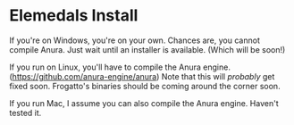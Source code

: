Elemedals Install
=================

If you're on Windows, you're on your own. Chances are, you cannot compile Anura. Just wait until an installer is available. (Which will be soon!)

If you run on Linux, you'll have to compile the Anura engine. (https://github.com/anura-engine/anura) Note that this will *probably* get fixed soon. Frogatto's binaries should be coming around the corner soon.

If you run Mac, I assume you can also compile the Anura engine. Haven't tested it.
